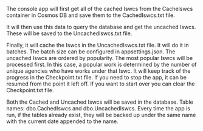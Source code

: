 The console app will first get all of the cached Iswcs from the CacheIswcs container in Cosmos DB and save them to the CachedIswcs.txt file.

It will then use this data to query the database and get the uncached Iswcs. These will be saved to the UncachedIswcs.txt file.

Finally, it will cache the Iswcs in the UncachedIswcs.txt file. It will do it in batches. The batch size can be configured in appsettings.json.
The uncached Iswcs are ordered by popularity. The most popular Iswcs will be processed first. In this case, a popular work is determined by the number of unique agencies who have works under that Iswc.
It will keep track of the progress in the Checkpoint.txt file. If you need to stop the app, it can be resumed from the point it left off.
If you want to start over you can clear the Checkpoint.txt file.

Both the Cached and Uncached Iswcs will be saved in the database. Table names: dbo.CachedIswcs and dbo.UncachedIswcs.
Every time the app is run, if the tables already exist, they will be backed up under the same name with the current date appended to the name.

